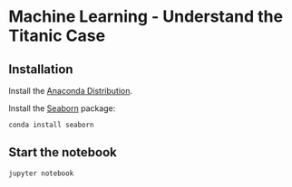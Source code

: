# Machine Learning - Understand the Titanic Case


## Installation

Install the [Anaconda Distribution](https://www.continuum.io/downloads).

Install the [Seaborn](https://web.stanford.edu/~mwaskom/software/seaborn) package:

```
conda install seaborn
```


## Start the notebook

```
jupyter notebook
```
